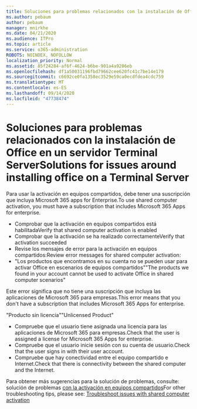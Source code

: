 ```yaml
---
title: Soluciones para problemas relacionados con la instalación de Office en un servidor Terminal Server
ms.author: pebaum
author: pebaum
manager: mnirkhe
ms.date: 04/21/2020
ms.audience: ITPro
ms.topic: article
ms.service: o365-administration
ROBOTS: NOINDEX, NOFOLLOW
localization_priority: Normal
ms.assetid: 85f24284-af6f-4624-b6be-901a4a9206eb
ms.openlocfilehash: df1a50031196fbd79662cee620fc41c7be14e179
ms.sourcegitcommit: c6692ce0fa1358ec3529e59ca0ecdfdea4cdc759
ms.translationtype: MT
ms.contentlocale: es-ES
ms.lasthandoff: 09/14/2020
ms.locfileid: "47738474"
---
```

# <a name="solutions-for-issues-around-installing-office-on-a-terminal-server"></a><span data-ttu-id="f08bf-102">Soluciones para problemas relacionados con la instalación de Office en un servidor Terminal Server</span><span class="sxs-lookup"><span data-stu-id="f08bf-102">Solutions for issues around installing office on a Terminal Server</span></span>

<span data-ttu-id="f08bf-103">Para usar la activación en equipos compartidos, debe tener una suscripción que incluya Microsoft 365 apps for Enterprise.</span><span class="sxs-lookup"><span data-stu-id="f08bf-103">To use shared computer activation, you must have a subscription that includes Microsoft 365 Apps for enterprise.</span></span>
  
- <span data-ttu-id="f08bf-104">Comprobar que la activación en equipos compartidos está habilitada</span><span class="sxs-lookup"><span data-stu-id="f08bf-104">Verify that shared computer activation is enabled</span></span>
- <span data-ttu-id="f08bf-105">Comprobar que la activación se ha realizado correctamente</span><span class="sxs-lookup"><span data-stu-id="f08bf-105">Verify that activation succeeded</span></span>
- <span data-ttu-id="f08bf-106">Revise los mensajes de error para la activación en equipos compartidos:</span><span class="sxs-lookup"><span data-stu-id="f08bf-106">Review error messages for shared computer activation:</span></span>
- <span data-ttu-id="f08bf-107">"Los productos que encontramos en su cuenta no se pueden usar para activar Office en escenarios de equipos compartidos"</span><span class="sxs-lookup"><span data-stu-id="f08bf-107">"The products we found in your account cannot be used to activate Office in shared computer scenarios"</span></span>
  
<span data-ttu-id="f08bf-108">Este error significa que no tiene una suscripción que incluya las aplicaciones de Microsoft 365 para empresas.</span><span class="sxs-lookup"><span data-stu-id="f08bf-108">This error means that you don't have a subscription that includes Microsoft 365 Apps for enterprise.</span></span>

<span data-ttu-id="f08bf-109">"Producto sin licencia"</span><span class="sxs-lookup"><span data-stu-id="f08bf-109">"Unlicensed Product"</span></span>

- <span data-ttu-id="f08bf-110">Compruebe que el usuario tiene asignada una licencia para las aplicaciones de Microsoft 365 para empresas.</span><span class="sxs-lookup"><span data-stu-id="f08bf-110">Check that the user is assigned a license for Microsoft 365 Apps for enterprise.</span></span>
- <span data-ttu-id="f08bf-111">Compruebe que el usuario inicie sesión con su cuenta de usuario.</span><span class="sxs-lookup"><span data-stu-id="f08bf-111">Check that the user signs in with their user account.</span></span>
- <span data-ttu-id="f08bf-112">Compruebe que hay conectividad entre el equipo compartido e Internet.</span><span class="sxs-lookup"><span data-stu-id="f08bf-112">Check that there is connectivity between the shared computer and the Internet.</span></span>

<span data-ttu-id="f08bf-113">Para obtener más sugerencias para la solución de problemas, consulte: solución de problemas [con la activación en equipos compartidos](https://docs.microsoft.com/DeployOffice/troubleshoot-shared-computer-activation)</span><span class="sxs-lookup"><span data-stu-id="f08bf-113">For other troubleshooting tips, please see: [Troubleshoot issues with shared computer activation](https://docs.microsoft.com/DeployOffice/troubleshoot-shared-computer-activation)</span></span>